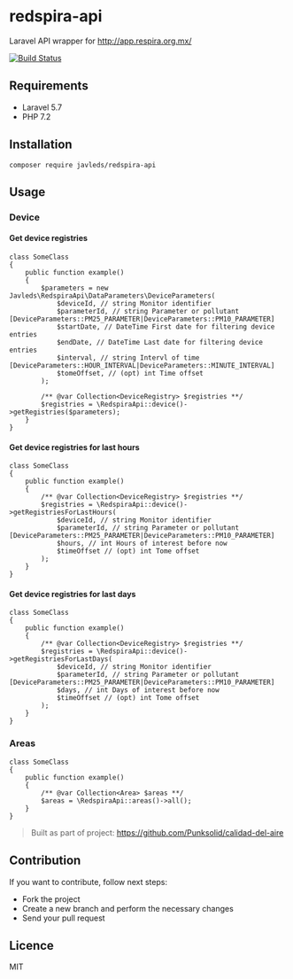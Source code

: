 # redspira-api

Laravel API wrapper for http://app.respira.org.mx/

[![Build Status](https://travis-ci.com/javleds/redspira-api.svg?branch=master)](https://travis-ci.com/javleds/redspira-api)

## Requirements
- Laravel 5.7
- PHP 7.2

## Installation

```
composer require javleds/redspira-api
```

## Usage

### Device

#### Get device registries
```
class SomeClass
{
    public function example()
    {
        $parameters = new Javleds\RedspiraApi\DataParameters\DeviceParameters(
            $deviceId, // string Monitor identifier       
            $parameterId, // string Parameter or pollutant [DeviceParameters::PM25_PARAMETER|DeviceParameters::PM10_PARAMETER]
            $startDate, // DateTime First date for filtering device entries       
            $endDate, // DateTime Last date for filtering device entries      
            $interval, // string Intervl of time [DeviceParameters::HOUR_INTERVAL|DeviceParameters::MINUTE_INTERVAL]      
            $tomeOffset, // (opt) int Time offset       
        );        
        
        /** @var Collection<DeviceRegistry> $registries **/
        $registries = \RedspiraApi::device()->getRegistries($parameters);        
    }
}
```

#### Get device registries for last hours
```
class SomeClass
{
    public function example()
    {
        /** @var Collection<DeviceRegistry> $registries **/
        $registries = \RedspiraApi::device()->getRegistriesForLastHours(
            $deviceId, // string Monitor identifier
            $parameterId, // string Parameter or pollutant [DeviceParameters::PM25_PARAMETER|DeviceParameters::PM10_PARAMETER]
            $hours, // int Hours of interest before now
            $timeOffset // (opt) int Tome offset
        );        
    }
}
```

#### Get device registries for last days
```
class SomeClass
{
    public function example()
    {
        /** @var Collection<DeviceRegistry> $registries **/
        $registries = \RedspiraApi::device()->getRegistriesForLastDays(
            $deviceId, // string Monitor identifier
            $parameterId, // string Parameter or pollutant [DeviceParameters::PM25_PARAMETER|DeviceParameters::PM10_PARAMETER]
            $days, // int Days of interest before now
            $timeOffset // (opt) int Tome offset
        );        
    }
}
```

### Areas

```
class SomeClass
{
    public function example()
    {
        /** @var Collection<Area> $areas **/
        $areas = \RedspiraApi::areas()->all();        
    }
}
```


> Built as part of project: https://github.com/Punksolid/calidad-del-aire

## Contribution

If you want to contribute, follow next steps:
- Fork the project
- Create a new branch and perform the necessary changes
- Send your pull request 

## Licence

MIT
